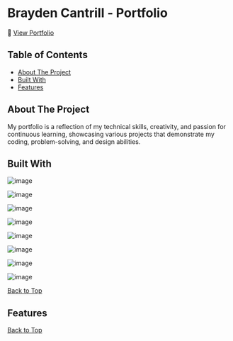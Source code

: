 # Brayden Cantrill - Portfolio

🔗 [View Portfolio](https://brayden-cantrill-portfolio.netlify.app/)

## Table of Contents
- [About The Project](#about-the-project)
- [Built With](#built-with)
- [Features](#features)

## About The Project
My portfolio is a reflection of my technical skills, creativity, and passion for continuous learning, showcasing various projects that demonstrate my coding, problem-solving, and design abilities.

## Built With
![image](https://img.shields.io/badge/HTML5-E34F26?style=for-the-badge&logo=html5&logoColor=white)

![image](https://img.shields.io/badge/CSS3-1572B6?style=for-the-badge&logo=css3&logoColor=white)

![image](https://img.shields.io/badge/JavaScript-323330?style=for-the-badge&logo=javascript&logoColor=F7DF1E)

![image](https://img.shields.io/badge/Webpack-8DD6F9?style=for-the-badge&logo=Webpack&logoColor=white)

![image](https://img.shields.io/badge/React-20232A?style=for-the-badge&logo=react&logoColor=61DAFB)

![image](https://img.shields.io/badge/Node%20js-339933?style=for-the-badge&logo=nodedotjs&logoColor=white)

![image](https://img.shields.io/badge/Framer-black?style=for-the-badge&logo=framer&logoColor=blue)

![image](https://img.shields.io/badge/Netlify-00C7B7?style=for-the-badge&logo=netlify&logoColor=white)

[Back to Top](#brayden-cantrill-portfolio)

## Features

[Back to Top](#brayden-cantrill-portfolio)
